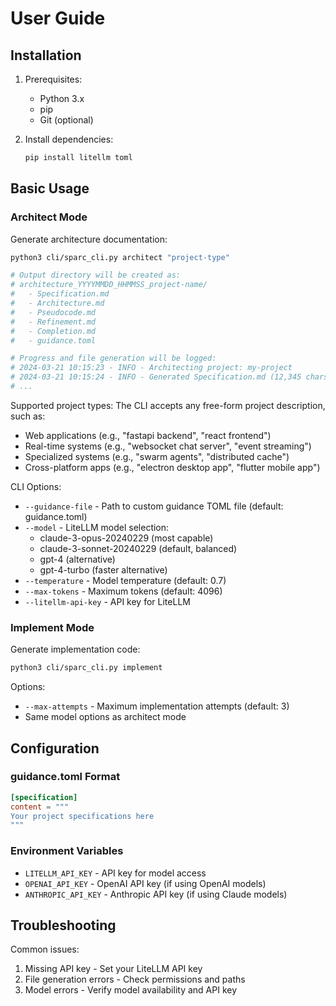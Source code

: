 # User Guide

## Installation

1. Prerequisites:
   - Python 3.x
   - pip
   - Git (optional)

2. Install dependencies:
   ```bash
   pip install litellm toml
   ```

## Basic Usage

### Architect Mode
Generate architecture documentation:
```bash
python3 cli/sparc_cli.py architect "project-type"

# Output directory will be created as:
# architecture_YYYYMMDD_HHMMSS_project-name/
#   - Specification.md
#   - Architecture.md 
#   - Pseudocode.md
#   - Refinement.md
#   - Completion.md
#   - guidance.toml

# Progress and file generation will be logged:
# 2024-03-21 10:15:23 - INFO - Architecting project: my-project
# 2024-03-21 10:15:24 - INFO - Generated Specification.md (12,345 chars)
# ...
```

Supported project types:
The CLI accepts any free-form project description, such as:
- Web applications (e.g., "fastapi backend", "react frontend")
- Real-time systems (e.g., "websocket chat server", "event streaming")
- Specialized systems (e.g., "swarm agents", "distributed cache")
- Cross-platform apps (e.g., "electron desktop app", "flutter mobile app")

CLI Options:
- `--guidance-file` - Path to custom guidance TOML file (default: guidance.toml)
- `--model` - LiteLLM model selection:
  - claude-3-opus-20240229 (most capable)
  - claude-3-sonnet-20240229 (default, balanced)
  - gpt-4 (alternative)
  - gpt-4-turbo (faster alternative)
- `--temperature` - Model temperature (default: 0.7)
- `--max-tokens` - Maximum tokens (default: 4096)
- `--litellm-api-key` - API key for LiteLLM

### Implement Mode
Generate implementation code:
```bash
python3 cli/sparc_cli.py implement
```

Options:
- `--max-attempts` - Maximum implementation attempts (default: 3)
- Same model options as architect mode

## Configuration

### guidance.toml Format
```toml
[specification]
content = """
Your project specifications here
"""
```

### Environment Variables
- `LITELLM_API_KEY` - API key for model access
- `OPENAI_API_KEY` - OpenAI API key (if using OpenAI models)
- `ANTHROPIC_API_KEY` - Anthropic API key (if using Claude models)

## Troubleshooting

Common issues:
1. Missing API key - Set your LiteLLM API key
2. File generation errors - Check permissions and paths
3. Model errors - Verify model availability and API key
